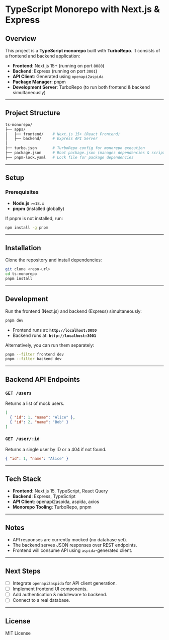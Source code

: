 # TypeScript Monorepo with Next.js & Express

## Overview
This project is a **TypeScript monorepo** built with **TurboRepo**. It consists of a frontend and backend application:

- **Frontend**: Next.js 15+ (running on port `8080`)
- **Backend**: Express (running on port `3001`)
- **API Client**: Generated using `openapi2aspida`
- **Package Manager**: pnpm
- **Development Server**: TurboRepo (to run both frontend & backend simultaneously)

---

## Project Structure
```sh
ts-monorepo/
├── apps/
│   ├── frontend/    # Next.js 15+ (React Frontend)
│   ├── backend/     # Express API Server
│
├── turbo.json       # TurboRepo config for monorepo execution
├── package.json     # Root package.json (manages dependencies & scripts)
├── pnpm-lock.yaml   # Lock file for package dependencies
```

---

## Setup
### Prerequisites
- **Node.js** `>=18.x`
- **pnpm** (installed globally)

If pnpm is not installed, run:
```sh
npm install -g pnpm
```

---

## Installation
Clone the repository and install dependencies:
```sh
git clone <repo-url>
cd ts-monorepo
pnpm install
```

---

## Development
Run the frontend (Next.js) and backend (Express) simultaneously:
```sh
pnpm dev
```
- Frontend runs at: **`http://localhost:8080`**
- Backend runs at: **`http://localhost:3001`**

Alternatively, you can run them separately:
```sh
pnpm --filter frontend dev
pnpm --filter backend dev
```

---

## Backend API Endpoints
### `GET /users`
Returns a list of mock users.
```json
[
  { "id": 1, "name": "Alice" },
  { "id": 2, "name": "Bob" }
]
```

### `GET /user/:id`
Returns a single user by ID or a 404 if not found.
```json
{ "id": 1, "name": "Alice" }
```

---

## Tech Stack
- **Frontend**: Next.js 15, TypeScript, React Query
- **Backend**: Express, TypeScript
- **API Client**: openapi2aspida, aspida, axios
- **Monorepo Tooling**: TurboRepo, pnpm

---

## Notes
- API responses are currently mocked (no database yet).
- The backend serves JSON responses over REST endpoints.
- Frontend will consume API using `aspida`-generated client.

---

## Next Steps
- [ ] Integrate `openapi2aspida` for API client generation.
- [ ] Implement frontend UI components.
- [ ] Add authentication & middleware to backend.
- [ ] Connect to a real database.

---

## License
MIT License

